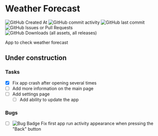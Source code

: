 # Weather Forecast
![GitHub Created At](https://img.shields.io/github/created-at/untried-duck61/weather_android?style=flat-square)
![GitHub commit activity](https://img.shields.io/github/commit-activity/t/untried-duck61/weather_android?style=flat-square)
![GitHub last commit](https://img.shields.io/github/last-commit/untried-duck61/weather_android?style=flat-square)
![GitHub Issues or Pull Requests](https://img.shields.io/github/issues/untried-duck61/weather_android?style=flat-square)
![GitHub Downloads (all assets, all releases)](https://img.shields.io/github/downloads/untried-duck61/weather_android/total?style=flat-square)
<!--![Cirrus CI - Default Branch Build Status](https://img.shields.io/cirrus/github/untried-duck61/weather_android?style=flat-square)<br-->
App to check weather forecast

## Under construction
### Tasks
 - [x] Fix app crash after opening several times
 - [ ] Add more information on the main page
 - [ ] Add settings page
    * [ ] Add ability to update the app

### Bugs
 - [ ] ![Bug Badge](https://img.shields.io/badge/Bug-EE0000?style=flat-square) Fix first app run activity appearance when pressing the "Back" button
